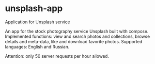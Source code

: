 # unsplash-app
Application for Unsplash service

An app for the stock photography service Unsplash built with compose.
Implemented functions: view and search photos and collections, browse details and meta-data, like and download favorite photos.
Supported languages: English and Russian.

Attention: only 50 server requests per hour allowed.
